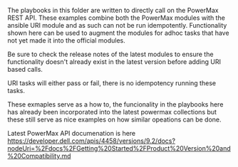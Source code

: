 The playbooks in this folder are written to directly call on the PowerMax REST API.  These examples combine both the PowerMax 
modules with the ansible URI module and as such can not be run idempotently.  Functionality shown here can be used to augment 
the modules for adhoc tasks that have not yet made it into the official modules. 

Be sure to check the release notes of the latest modules to ensure the functionality doesn't already exist in the latest version 
before adding URI based calls.  

URI tasks will either pass or fail, there is no idempotency running these tasks.

These exmaples serve as a how to, the funcionality in the playbooks here 
has already been incorporated into the latest powermax collections but 
these still serve as nice examples on how similar opeations can be done.

Latest PowerMax API documenation is here 
    https://developer.dell.com/apis/4458/versions/9.2/docs?nodeUri=%2Fdocs%2FGetting%20Started%2FProduct%20Version%20and%20Compatibility.md
